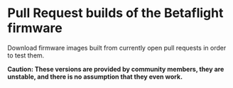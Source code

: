 # Pull Request builds of the Betaflight firmware

Download firmware images built from currently open pull requests in order to test them.

**Caution: These versions are provided by community members, they are unstable, and there is no assumption that they even work.**

